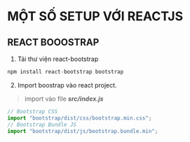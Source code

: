 # MỘT SỐ SETUP VỚI REACTJS

## REACT BOOOSTRAP

1. Tải thư viện react-bootstrap

```js
npm install react-bootstrap bootstrap
```

2. Import boostrap vào react project.

> import vào file ***src/index.js***

```js
// Bootstrap CSS
import "bootstrap/dist/css/bootstrap.min.css";
// Bootstrap Bundle JS
import "bootstrap/dist/js/bootstrap.bundle.min";
```
